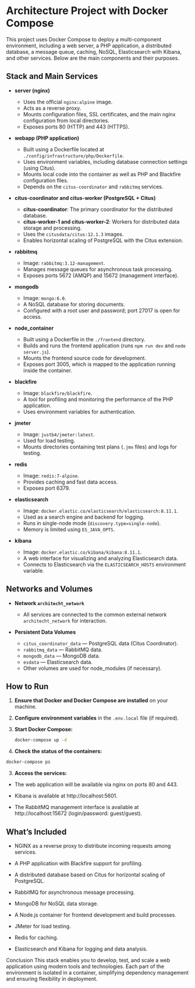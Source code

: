 # Architecture Project with Docker Compose

This project uses Docker Compose to deploy a multi-component environment, including a web server, a PHP application, a distributed database, a message queue, caching, NoSQL, Elasticsearch with Kibana, and other services. Below are the main components and their purposes.

## Stack and Main Services

- **server (nginx)**
    - Uses the official `nginx:alpine` image.
    - Acts as a reverse proxy.
    - Mounts configuration files, SSL certificates, and the main nginx configuration from local directories.
    - Exposes ports 80 (HTTP) and 443 (HTTPS).

- **webapp (PHP application)**
    - Built using a Dockerfile located at `./config/infrastructure/php/Dockerfile`.
    - Uses environment variables, including database connection settings (using Citus).
    - Mounts local code into the container as well as PHP and Blackfire configuration files.
    - Depends on the `citus-coordinator` and `rabbitmq` services.

- **citus-coordinator and citus-worker (PostgreSQL + Citus)**
    - **citus-coordinator**: The primary coordinator for the distributed database.
    - **citus-worker-1 and citus-worker-2**: Workers for distributed data storage and processing.
    - Uses the `citusdata/citus:12.1.3` images.
    - Enables horizontal scaling of PostgreSQL with the Citus extension.

- **rabbitmq**
    - Image: `rabbitmq:3.12-management`.
    - Manages message queues for asynchronous task processing.
    - Exposes ports 5672 (AMQP) and 15672 (management interface).

- **mongodb**
    - Image: `mongo:6.0`.
    - A NoSQL database for storing documents.
    - Configured with a root user and password; port 27017 is open for access.

- **node_container**
    - Built using a Dockerfile in the `./frontend` directory.
    - Builds and runs the frontend application (runs `npm run dev` and `node server.js`).
    - Mounts the frontend source code for development.
    - Exposes port 3005, which is mapped to the application running inside the container.

- **blackfire**
    - Image: `blackfire/blackfire`.
    - A tool for profiling and monitoring the performance of the PHP application.
    - Uses environment variables for authentication.

- **jmeter**
    - Image: `justb4/jmeter:latest`.
    - Used for load testing.
    - Mounts directories containing test plans (`.jmx` files) and logs for testing.

- **redis**
    - Image: `redis:7-alpine`.
    - Provides caching and fast data access.
    - Exposes port 6379.

- **elasticsearch**
    - Image: `docker.elastic.co/elasticsearch/elasticsearch:8.11.1`.
    - Used as a search engine and backend for logging.
    - Runs in single-node mode (`discovery.type=single-node`).
    - Memory is limited using `ES_JAVA_OPTS`.

- **kibana**
    - Image: `docker.elastic.co/kibana/kibana:8.11.1`.
    - A web interface for visualizing and analyzing Elasticsearch data.
    - Connects to Elasticsearch via the `ELASTICSEARCH_HOSTS` environment variable.

## Networks and Volumes

- **Network `architecht_network`**
    - All services are connected to the common external network `architecht_network` for interaction.

- **Persistent Data Volumes**
    - `citus_coordinator_data` — PostgreSQL data (Citus Coordinator).
    - `rabbitmq_data` — RabbitMQ data.
    - `mongodb_data` — MongoDB data.
    - `esdata` — Elasticsearch data.
    - Other volumes are used for node_modules (if necessary).

## How to Run

1. **Ensure that Docker and Docker Compose are installed** on your machine.

2. **Configure environment variables** in the `.env.local` file (if required).

3. **Start Docker Compose:**

   ```bash
   docker-compose up -d
   ```


3. **Check the status of the containers:**
```bash
docker-compose ps
```

3. **Access the services:**


- The web application will be available via nginx on ports 80 and 443.

- Kibana is available at http://localhost:5601.

- The RabbitMQ management interface is available at http://localhost:15672 (login/password: guest/guest).

## What’s Included
- NGINX as a reverse proxy to distribute incoming requests among services.

- A PHP application with Blackfire support for profiling.

- A distributed database based on Citus for horizontal scaling of PostgreSQL.

- RabbitMQ for asynchronous message processing.

- MongoDB for NoSQL data storage.

- A Node.js container for frontend development and build processes.

- JMeter for load testing.

- Redis for caching.

- Elasticsearch and Kibana for logging and data analysis.

Conclusion
This stack enables you to develop, test, and scale a web application using modern tools and technologies. Each part of the environment is isolated in a container, simplifying dependency management and ensuring flexibility in deployment.
